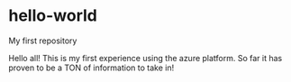 # hello-world
My first repository

Hello all! This is my first experience using the azure platform. 
So far it has proven to be a TON of information to take in!
